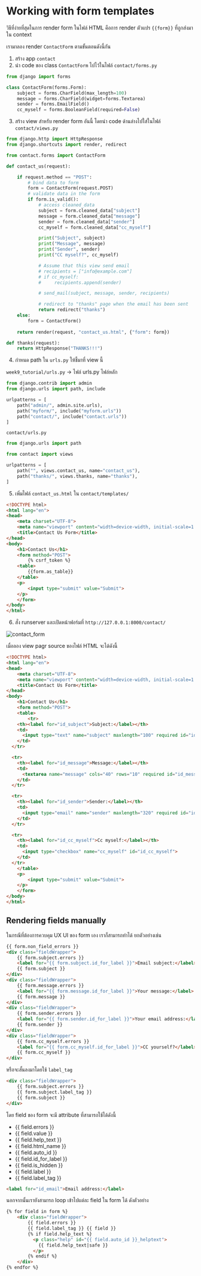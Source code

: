 # Working with form templates

วิธีที่ง่ายที่สุดในการ render form ในไฟล์ HTML คือการ render ตัวแปร `{{form}}` ที่ถูกส่งมาใน context

เรามาลอง render `ContactForm` ตามขั้นตอนดังนี้กัน

1. สร้าง app `contact`
2. นำ code ของ class `ContactForm` ไปไว้ในไฟล์ `contact/forms.py`

```python
from django import forms

class ContactForm(forms.Form):
    subject = forms.CharField(max_length=100)
    message = forms.CharField(widget=forms.Textarea)
    sender = forms.EmailField()
    cc_myself = forms.BooleanField(required=False)
```

3. สร้าง view สำหรับ render form อันนี้ โดยนำ code ด้านล่างไปใส่ในไฟล์ `contact/views.py`

```python
from django.http import HttpResponse
from django.shortcuts import render, redirect

from contact.forms import ContactForm

def contact_us(request):

    if request.method == "POST":
        # bind data to form
        form = ContactForm(request.POST)
        # validate data in the form
        if form.is_valid():
            # access cleaned_data
            subject = form.cleaned_data["subject"]
            message = form.cleaned_data["message"]
            sender = form.cleaned_data["sender"]
            cc_myself = form.cleaned_data["cc_myself"]

            print("Subject", subject)
            print("Message", message)
            print("Sender", sender)
            print("CC myself?", cc_myself)

            # Assume that this view send email
            # recipients = ["info@example.com"]
            # if cc_myself:
            #     recipients.append(sender)

            # send_mail(subject, message, sender, recipients)

            # redirect to "thanks" page when the email has been sent
            return redirect("thanks")
    else:
        form = ContactForm()
    
    return render(request, "contact_us.html", {"form": form})

def thanks(request):
    return HttpResponse("THANKS!!!")
```

4. กำหนด path ใน `urls.py` ให้ชี้มาที่ view นี้

`week9_tutorial/urls.py` -> ไฟล์ urls.py ไฟล์หลัก

```python
from django.contrib import admin
from django.urls import path, include

urlpatterns = [
    path("admin/", admin.site.urls),
    path("myform/", include("myform.urls"))
    path("contact/", include("contact.urls"))
]
```

`contact/urls.py`

```python
from django.urls import path

from contact import views

urlpatterns = [
    path("", views.contact_us, name="contact_us"),
    path("thanks/", views.thanks, name="thanks"),
]
```

5. เพิ่มไฟล์ `contact_us.html` ใน `contact/templates/`

```html
<!DOCTYPE html>
<html lang="en">
<head>
    <meta charset="UTF-8">
    <meta name="viewport" content="width=device-width, initial-scale=1.0">
    <title>Contact Us Form</title>
</head>
<body>
    <h1>Contact Us</h1>
    <form method="POST">
        {% csrf_token %}
    <table>
        {{form.as_table}}
    </table>
    <p>
        <input type="submit" value="Submit">
    </p>
    </form>
</body>
</html>
```

6. สั่ง runserver และเปิดหน้าฟอร์มที่ `http://127.0.0.1:8000/contact/`

![contact_form](images/contact.png)

เมื่อลอง view pagr source ของไฟล์ HTML จะได้ดังนี้

```html
<!DOCTYPE html>
<html lang="en">
<head>
    <meta charset="UTF-8">
    <meta name="viewport" content="width=device-width, initial-scale=1.0">
    <title>Contact Us Form</title>
</head>
<body>
    <h1>Contact Us</h1>
    <form method="POST">
    <table>
        <tr>
    <th><label for="id_subject">Subject:</label></th>
    <td>
      <input type="text" name="subject" maxlength="100" required id="id_subject"> 
    </td>
  </tr>

  <tr>
    <th><label for="id_message">Message:</label></th>
    <td>
      <textarea name="message" cols="40" rows="10" required id="id_message"></textarea>
    </td>
  </tr>

  <tr>
    <th><label for="id_sender">Sender:</label></th>
    <td>
      <input type="email" name="sender" maxlength="320" required id="id_sender">
    </td>
  </tr>

  <tr>
    <th><label for="id_cc_myself">Cc myself:</label></th>
    <td>
      <input type="checkbox" name="cc_myself" id="id_cc_myself">
    </td>
  </tr>
    </table>
    <p>
        <input type="submit" value="Submit">
    </p>
    </form>
</body>
</html>
```

## Rendering fields manually

ในกรณีที่ต้องการควบคุม UX UI ของ form เอง เราก็สามารถทำได้ ยกตัวอย่างเช่น

```html
{{ form.non_field_errors }}
<div class="fieldWrapper">
    {{ form.subject.errors }}
    <label for="{{ form.subject.id_for_label }}">Email subject:</label>
    {{ form.subject }}
</div>
<div class="fieldWrapper">
    {{ form.message.errors }}
    <label for="{{ form.message.id_for_label }}">Your message:</label>
    {{ form.message }}
</div>
<div class="fieldWrapper">
    {{ form.sender.errors }}
    <label for="{{ form.sender.id_for_label }}">Your email address:</label>
    {{ form.sender }}
</div>
<div class="fieldWrapper">
    {{ form.cc_myself.errors }}
    <label for="{{ form.cc_myself.id_for_label }}">CC yourself?</label>
    {{ form.cc_myself }}
</div>
```

หรือจะสั้นลงมาโดยใช้ `label_tag`

```html
<div class="fieldWrapper">
    {{ form.subject.errors }}
    {{ form.subject.label_tag }}
    {{ form.subject }}
</div>
```

โดย field ของ form จะมี attribute ที่สามารถใช้ได้ดังนี้

- {{ field.errors }}
- {{ field.value }}
- {{ field.help_text }}
- {{ field.html_name }}
- {{ field.auto_id }}
- {{ field.id_for_label }}
- {{ field.is_hidden }}
- {{ field.label }}
- {{ field.label_tag }}

```html
<label for="id_email">Email address:</label>
```

นอกจากนั้นเรายังสามารถ loop เข้าไปแต่ละ field ใน form ได้ ดังตัวอย่าง

```html
{% for field in form %}
    <div class="fieldWrapper">
        {{ field.errors }}
        {{ field.label_tag }} {{ field }}
        {% if field.help_text %}
          <p class="help" id="{{ field.auto_id }}_helptext">
            {{ field.help_text|safe }}
          </p>
        {% endif %}
    </div>
{% endfor %}
```
